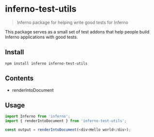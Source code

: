 # inferno-test-utils
> Inferno package for helping write good tests for Inferno

This package serves as a small set of test addons that help people build Inferno applications with good tests.

## Install

```
npm install inferno inferno-test-utils
```

## Contents

* renderIntoDocument

## Usage

```js
import Inferno from 'inferno';
import { renderIntoDocument } from 'inferno-test-utils';

const output = renderIntoDocument(<div>Hello world</div>);
```

